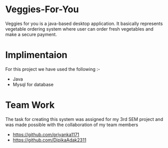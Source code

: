 # Veggies-For-You
Veggies for you is a java-based desktop application. It basically represents vegetable ordering system where user can order fresh vegetables and make a secure payment.

# Implimentaion

For this project we have used the following :-

- Java
- Mysql for database

# Team Work
The task for creating this system was assigned for my 3rd SEM project and was made possible with the collaboration of my team members 
- https://github.com/priyanka1171
- https://github.com/DipikaAdak2311
